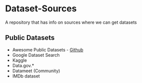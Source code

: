 # Dataset-Sources
A repository that has info on sources where we can get datasets

## Public Datasets
- Awesome Public Datasets - [Github](https://github.com/awesomedata/awesome-public-datasets)
- Google Dataset Search
- Kaggle
- Data.gov.*
- Datameet (Community)
- IMDb dataset
